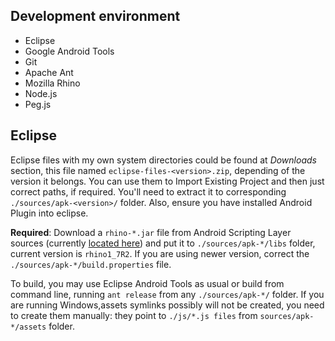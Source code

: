 Development environment
-----------------------

* Eclipse
* Google Android Tools
* Git
* Apache Ant
* Mozilla Rhino
* Node.js
* Peg.js

Eclipse
-------

Eclipse files with my own system directories could be found at *Downloads* section, this file named `eclipse-files-<version>.zip`, depending of the version it belongs. You can use them to Import Existing Project and then just correct paths, if required. You'll need to extract it to corresponding `./sources/apk-<version>/` folder. Also, ensure you have installed Android Plugin into eclipse.

**Required**: Download a `rhino-*.jar` file from Android Scripting Layer sources (currently [located here](http://code.google.com/p/android-scripting/source/browse/#hg%2Frhino)) and put it to `./sources/apk-*/libs` folder, current version is `rhino1_7R2`. If you are using newer version, correct the `./sources/apk-*/build.properties` file.

To build, you may use Eclipse Android Tools as usual or build from command line, running `ant release` from any `./sources/apk-*/` folder. If you are running Windows,assets symlinks possibly will not be created, you need to create them manually: they point to `./js/*.js files` from `sources/apk-*/assets` folder.

